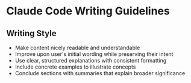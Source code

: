 # Claude Code Writing Guidelines

## Writing Style

- Make content nicely readable and understandable
- Improve upon user's initial wording while preserving their intent
- Use clear, structured explanations with consistent formatting
- Include concrete examples to illustrate concepts
- Conclude sections with summaries that explain broader significance